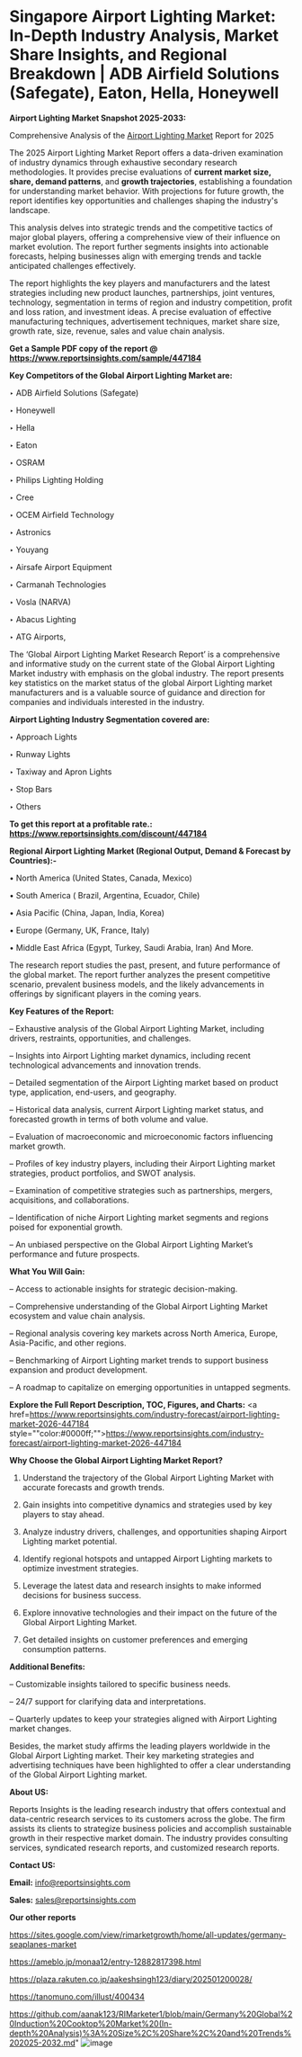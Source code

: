 # Singapore Airport Lighting Market: In-Depth Industry Analysis, Market Share Insights, and Regional Breakdown | ADB Airfield Solutions (Safegate), Eaton, Hella, Honeywell

<strong>Airport Lighting Market Snapshot 2025-2033:</strong>

Comprehensive Analysis of the <a href=https://www.reportsinsights.com/sample/447184>Airport Lighting Market</a> Report for 2025

The 2025 Airport Lighting Market Report offers a data-driven examination of industry dynamics through exhaustive secondary research methodologies. It provides precise evaluations of <strong>current market size, share, demand patterns</strong>, and <strong>growth trajectories</strong>, establishing a foundation for understanding market behavior. With projections for future growth, the report identifies key opportunities and challenges shaping the industry's landscape.

This analysis delves into strategic trends and the competitive tactics of major global players, offering a comprehensive view of their influence on market evolution. The report further segments insights into actionable forecasts, helping businesses align with emerging trends and tackle anticipated challenges effectively.

The report highlights the key players and manufacturers and the latest strategies including new product launches, partnerships, joint ventures, technology, segmentation in terms of region and industry competition, profit and loss ration, and investment ideas. A precise evaluation of effective manufacturing techniques, advertisement techniques, market share size, growth rate, size, revenue, sales and value chain analysis.

<strong>Get a Sample PDF copy of the report @ <a href=https://www.reportsinsights.com/sample/447184 style=color:#0000ff;>https://www.reportsinsights.com/sample/447184</a></strong>

<strong>Key Competitors of the Global Airport Lighting Market are:</strong>

‣ ADB Airfield Solutions (Safegate)

‣ Honeywell

‣ Hella

‣ Eaton

‣ OSRAM

‣ Philips Lighting Holding

‣ Cree

‣ OCEM Airfield Technology

‣ Astronics

‣ Youyang

‣ Airsafe Airport Equipment

‣ Carmanah Technologies

‣ Vosla (NARVA)

‣ Abacus Lighting

‣ ATG Airports,

The ‘Global Airport Lighting Market Research Report’ is a comprehensive and informative study on the current state of the Global Airport Lighting Market industry with emphasis on the global industry. The report presents key statistics on the market status of the global Airport Lighting market manufacturers and is a valuable source of guidance and direction for companies and individuals interested in the industry.

<strong>Airport Lighting Industry Segmentation covered are:</strong>

‣ Approach Lights

‣ Runway Lights

‣ Taxiway and Apron Lights

‣ Stop Bars

‣ Others

<strong>To get this report at a profitable rate.: <a href=https://www.reportsinsights.com/discount/447184 style=color:#0000ff;>https://www.reportsinsights.com/discount/447184</a></strong>

<strong>Regional Airport Lighting Market (Regional Output, Demand &amp; Forecast by Countries):-</strong>

• North America (United States, Canada, Mexico)

• South America ( Brazil, Argentina, Ecuador, Chile)

• Asia Pacific (China, Japan, India, Korea)

• Europe (Germany, UK, France, Italy)

• Middle East Africa (Egypt, Turkey, Saudi Arabia, Iran) And More.

The research report studies the past, present, and future performance of the global market. The report further analyzes the present competitive scenario, prevalent business models, and the likely advancements in offerings by significant players in the coming years.

<strong>Key Features of the Report:</strong>

– Exhaustive analysis of the Global Airport Lighting Market, including drivers, restraints, opportunities, and challenges.

– Insights into Airport Lighting market dynamics, including recent technological advancements and innovation trends.

– Detailed segmentation of the Airport Lighting market based on product type, application, end-users, and geography.

– Historical data analysis, current Airport Lighting market status, and forecasted growth in terms of both volume and value.

– Evaluation of macroeconomic and microeconomic factors influencing market growth.

– Profiles of key industry players, including their Airport Lighting market strategies, product portfolios, and SWOT analysis.

– Examination of competitive strategies such as partnerships, mergers, acquisitions, and collaborations.

– Identification of niche Airport Lighting market segments and regions poised for exponential growth.

– An unbiased perspective on the Global Airport Lighting Market’s performance and future prospects.

<strong>What You Will Gain:</strong>

– Access to actionable insights for strategic decision-making.

– Comprehensive understanding of the Global Airport Lighting Market ecosystem and value chain analysis.

– Regional analysis covering key markets across North America, Europe, Asia-Pacific, and other regions.

– Benchmarking of Airport Lighting market trends to support business expansion and product development.

– A roadmap to capitalize on emerging opportunities in untapped segments.

<strong>Explore the Full Report Description, TOC, Figures, and Charts:</strong>
<a href=https://www.reportsinsights.com/industry-forecast/airport-lighting-market-2026-447184 style=""color:#0000ff;"">https://www.reportsinsights.com/industry-forecast/airport-lighting-market-2026-447184</a>

<strong>Why Choose the Global Airport Lighting Market Report?</strong>

1. Understand the trajectory of the Global Airport Lighting Market with accurate forecasts and growth trends.

2. Gain insights into competitive dynamics and strategies used by key players to stay ahead.

3. Analyze industry drivers, challenges, and opportunities shaping Airport Lighting market potential.

4. Identify regional hotspots and untapped Airport Lighting markets to optimize investment strategies.

5. Leverage the latest data and research insights to make informed decisions for business success.

6. Explore innovative technologies and their impact on the future of the Global Airport Lighting Market.

7. Get detailed insights on customer preferences and emerging consumption patterns.

<strong>Additional Benefits:</strong>

– Customizable insights tailored to specific business needs.

– 24/7 support for clarifying data and interpretations.

– Quarterly updates to keep your strategies aligned with Airport Lighting market changes.

Besides, the market study affirms the leading players worldwide in the Global Airport Lighting market. Their key marketing strategies and advertising techniques have been highlighted to offer a clear understanding of the Global Airport Lighting market.

<strong><strong>About US</strong>:</strong>

Reports Insights is the leading research industry that offers contextual and data-centric research services to its customers across the globe. The firm assists its clients to strategize business policies and accomplish sustainable growth in their respective market domain. The industry provides consulting services, syndicated research reports, and customized research reports.

<strong>Contact US:</strong>

<p class=><b>Email:</b> <a href=mailto:info@reportsinsights.com>info@reportsinsights.com</a></p>
<p class=><b>Sales:</b> <a href=mailto:sales@reportsinsights.com>sales@reportsinsights.com</a></p>

<strong>Our other reports</strong>

<a href=https://sites.google.com/view/rimarketgrowth/home/all-updates/germany-seaplanes-market>https://sites.google.com/view/rimarketgrowth/home/all-updates/germany-seaplanes-market</a>

<a href=https://ameblo.jp/monaa12/entry-12882817398.html>https://ameblo.jp/monaa12/entry-12882817398.html</a>

<a href=https://plaza.rakuten.co.jp/aakeshsingh123/diary/202501200028/>https://plaza.rakuten.co.jp/aakeshsingh123/diary/202501200028/</a>

<a href=https://tanomuno.com/illust/400434>https://tanomuno.com/illust/400434</a>

<a href=https://github.com/aanak123/RIMarketer1/blob/main/Germany%20Global%20Induction%20Cooktop%20Market%20(In-depth%20Analysis)%3A%20Size%2C%20Share%2C%20and%20Trends%202025-2032.md>https://github.com/aanak123/RIMarketer1/blob/main/Germany%20Global%20Induction%20Cooktop%20Market%20(In-depth%20Analysis)%3A%20Size%2C%20Share%2C%20and%20Trends%202025-2032.md</a>"
![image](https://github.com/user-attachments/assets/5f74b6e4-cc04-4f3d-ba1b-1a88da372f04)
